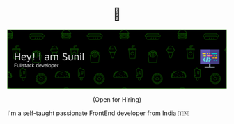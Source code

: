 <h1 align="center"> 👋 </h1>
<div align="center">
  <img src="header-banner.png" alt="header"/>
</div>
<p align="center"> (Open for Hiring)</p>

I'm a self-taught passionate FrontEnd developer from India 🇮🇳
